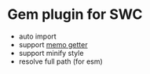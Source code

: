 # Gem plugin for SWC

- auto import
- support [memo getter](https://github.com/tc39/proposal-decorators/issues/509#issuecomment-2226967170)
- support minify style
- resolve full path (for esm)
